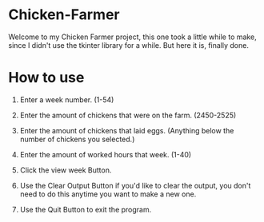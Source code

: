# Chicken-Farmer
Welcome to my Chicken Farmer project, this one took a little while to make, since I didn't use the tkinter library for a while.
But here it is, finally done.

# How to use
1) Enter a week number. (1-54)
2) Enter the amount of chickens that were on the farm. (2450-2525)
3) Enter the amount of chickens that laid eggs. (Anything below the number of chickens you selected.)
4) Enter the amount of worked hours that week. (1-40)
5) Click the view week Button.

6) Use the Clear Output Button if you'd like to clear the output, you don't need to do this anytime you want to make a new one.
7) Use the Quit Button to exit the program.
